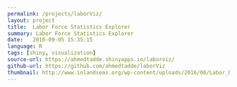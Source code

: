 ```yaml
---
permalink: /projects/laborViz/
layout: project
title:  Labor Force Statistics Explorer
summary: Labor Force Statistics Explorer
date:   2016-09-05 15:35:15
language: R
tags: [shiny, visualization]
source-url: https://ahmedtadde.shinyapps.io/laborviz/
github-url: https://github.com/ahmedtadde/laborViz
thumbnail: http://www.inlandseas.org/wp-content/uploads/2016/08/Labor_Day.jpg
---
```

